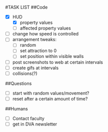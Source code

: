 #TASK LIST
##Code
+ [x] HUD
  - [x] property values
  - [ ] affected property values
+ [ ] change how speed is controlled
+ [ ] arrangement tweaks:
  - [ ] random
  - [ ] set attraction to 0
  - [ ] set position within visible walls
+ [ ] post screenshots to web at certain intervals
+ [ ] create gifs at intervals
+ [ ] collisions(?)

##Questions
+ [ ] start with random values/movement?
+ [ ] reset after a certain amount of time?

##Humans
- [ ] Contact faculty
- [ ] get in DVA newsletter